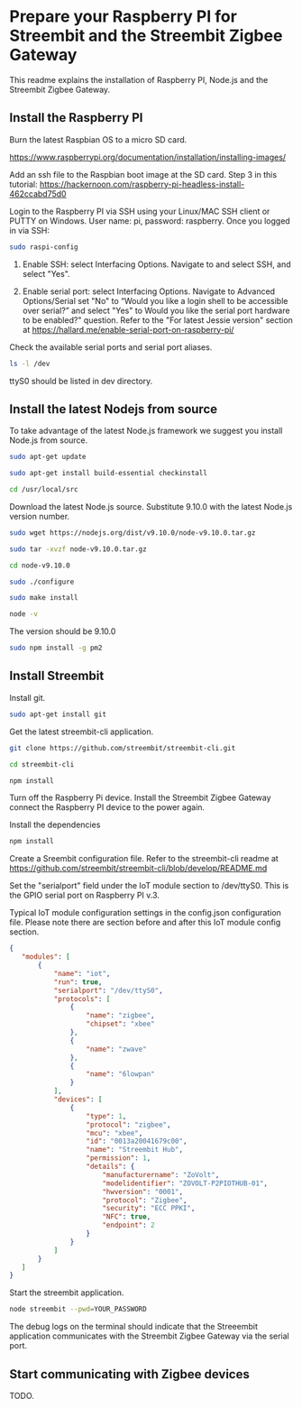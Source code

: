 ﻿# Prepare your Raspberry PI for Streembit and the Streembit Zigbee Gateway

This readme explains the installation of Raspberry PI, Node.js and the Streembit Zigbee Gateway.

## Install the Raspberry PI 

Burn the latest Raspbian OS to a micro SD card. 

https://www.raspberrypi.org/documentation/installation/installing-images/

Add an ssh file to the Raspbian boot image at the SD card. Step 3 in this tutorial: https://hackernoon.com/raspberry-pi-headless-install-462ccabd75d0

Login to the Raspberry PI via SSH using your Linux/MAC SSH client or PUTTY on Windows. User name: pi, password: raspberry. Once you logged in via SSH:
```bash
sudo raspi-config
```

1. Enable SSH: select Interfacing Options. Navigate to and select SSH, and select "Yes".

2. Enable serial port: select Interfacing Options. Navigate to Advanced Options/Serial set "No" to “Would you like a login shell to be accessible over serial?” and select "Yes"  to Would you like the serial port hardware to be enabled?" question.
Refer to the "For latest Jessie version" section at https://hallard.me/enable-serial-port-on-raspberry-pi/

Check the available serial ports and serial port aliases.
```bash
ls -l /dev
```
ttyS0 should be listed in dev directory.

## Install the latest Nodejs from source

To take advantage of the latest Node.js framework we suggest you install Node.js from source.

```bash
sudo apt-get update
```

```bash
sudo apt-get install build-essential checkinstall
```

```bash
cd /usr/local/src
```

Download the latest Node.js source. Substitute 9.10.0 with the latest Node.js version number.
```bash
sudo wget https://nodejs.org/dist/v9.10.0/node-v9.10.0.tar.gz
```

```bash
sudo tar -xvzf node-v9.10.0.tar.gz
```

```bash
cd node-v9.10.0
```

```bash
sudo ./configure
```

```bash
sudo make install
```

```bash
node -v
```
The version should be 9.10.0

```bash
sudo npm install -g pm2 
```

## Install Streembit

Install git. 

```bash
sudo apt-get install git
```

Get the latest streembit-cli application.

```bash
git clone https://github.com/streembit/streembit-cli.git
```

```bash
cd streembit-cli
```

```bash
npm install
```

Turn off the Raspberry Pi device. Install the Streembit Zigbee Gateway connect the Raspberry PI device to the power again.

Install the dependencies

```bash
npm install
```

Create a Sreembit configuration file. Refer to the streembit-cli readme at https://github.com/streembit/streembit-cli/blob/develop/README.md

Set the "serialport" field under the IoT module section to /dev/ttyS0. This is the GPIO serial port on Raspberry PI v.3. 

Typical IoT module configuration settings in the config.json configuration file. Please note there are section before and after this IoT module config section. 

 ```json
 {
    "modules": [
        {
            "name": "iot",
            "run": true,
            "serialport": "/dev/ttyS0",
            "protocols": [
                {
                    "name": "zigbee",
                    "chipset": "xbee"
                },
                {
                    "name": "zwave"
                },
                {
                    "name": "6lowpan"
                }
            ],
            "devices": [
                {
                    "type": 1,
                    "protocol": "zigbee",
                    "mcu": "xbee",
                    "id": "0013a20041679c00",
                    "name": "Streembit Hub",
                    "permission": 1,
                    "details": {
                        "manufacturername": "ZoVolt",
                        "modelidentifier": "ZOVOLT-P2PIOTHUB-01",
                        "hwversion": "0001",
                        "protocol": "Zigbee",
                        "security": "ECC PPKI",
                        "NFC": true,
                        "endpoint": 2
                    }
                }
            ]
        }
    ]
}
```

Start the streembit application.

```bash
node streembit --pwd=YOUR_PASSWORD
```

The debug logs on the terminal should indicate that the Streeembit application communicates with the Streembit Zigbee Gateway via the serial port.

## Start communicating with Zigbee devices

TODO. 

